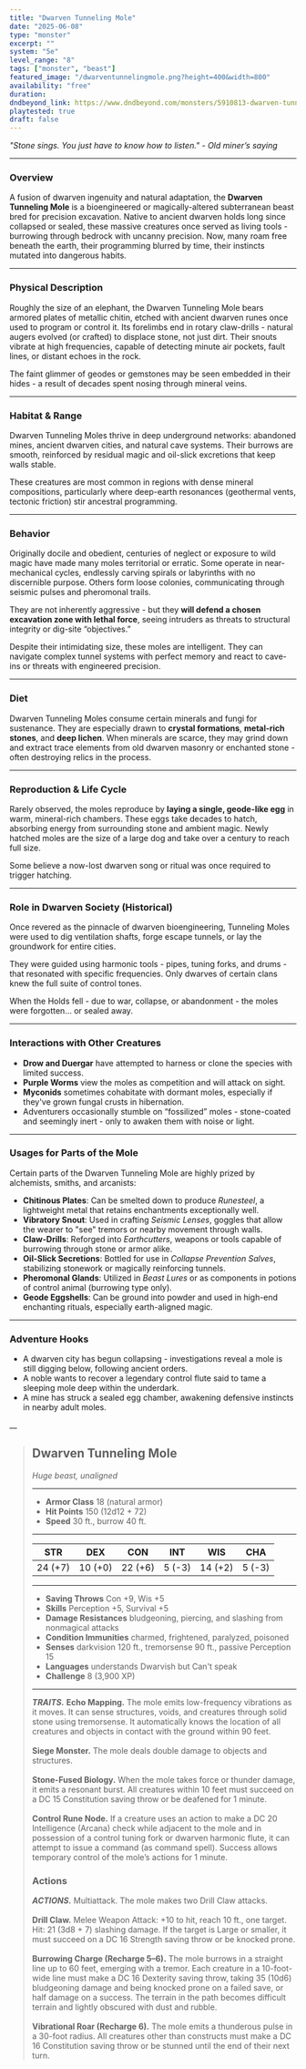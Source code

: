 ```yaml
---
title: "Dwarven Tunneling Mole"
date: "2025-06-08"
type: "monster"
excerpt: ""
system: "5e"
level_range: "8"
tags: ["monster", "beast"]
featured_image: "/dwarventunnelingmole.png?height=400&width=800"
availability: "free"
duration: 
dndbeyond_link: https://www.dndbeyond.com/monsters/5910813-dwarven-tunneling-mole
playtested: true
draft: false
---
```


_"Stone sings. You just have to know how to listen."  -  Old miner’s saying_

---

### Overview

A fusion of dwarven ingenuity and natural adaptation, the **Dwarven Tunneling Mole** is a bioengineered or magically-altered subterranean beast bred for precision excavation. Native to ancient dwarven holds long since collapsed or sealed, these massive creatures once served as living tools - burrowing through bedrock with uncanny precision. Now, many roam free beneath the earth, their programming blurred by time, their instincts mutated into dangerous habits.

---

### Physical Description

Roughly the size of an elephant, the Dwarven Tunneling Mole bears armored plates of metallic chitin, etched with ancient dwarven runes once used to program or control it. Its forelimbs end in rotary claw-drills - natural augers evolved (or crafted) to displace stone, not just dirt. Their snouts vibrate at high frequencies, capable of detecting minute air pockets, fault lines, or distant echoes in the rock.

The faint glimmer of geodes or gemstones may be seen embedded in their hides - a result of decades spent nosing through mineral veins.

---

### Habitat & Range

Dwarven Tunneling Moles thrive in deep underground networks: abandoned mines, ancient dwarven cities, and natural cave systems. Their burrows are smooth, reinforced by residual magic and oil-slick excretions that keep walls stable.

These creatures are most common in regions with dense mineral compositions, particularly where deep-earth resonances (geothermal vents, tectonic friction) stir ancestral programming.

---

### Behavior

Originally docile and obedient, centuries of neglect or exposure to wild magic have made many moles territorial or erratic. Some operate in near-mechanical cycles, endlessly carving spirals or labyrinths with no discernible purpose. Others form loose colonies, communicating through seismic pulses and pheromonal trails.

They are not inherently aggressive - but they **will defend a chosen excavation zone with lethal force**, seeing intruders as threats to structural integrity or dig-site “objectives.”

Despite their intimidating size, these moles are intelligent. They can navigate complex tunnel systems with perfect memory and react to cave-ins or threats with engineered precision.

---

### Diet

Dwarven Tunneling Moles consume certain minerals and fungi for sustenance. They are especially drawn to **crystal formations**, **metal-rich stones**, and **deep lichen**. When minerals are scarce, they may grind down and extract trace elements from old dwarven masonry or enchanted stone - often destroying relics in the process.

---

### Reproduction & Life Cycle

Rarely observed, the moles reproduce by **laying a single, geode-like egg** in warm, mineral-rich chambers. These eggs take decades to hatch, absorbing energy from surrounding stone and ambient magic. Newly hatched moles are the size of a large dog and take over a century to reach full size.

Some believe a now-lost dwarven song or ritual was once required to trigger hatching.

---

### Role in Dwarven Society (Historical)

Once revered as the pinnacle of dwarven bioengineering, Tunneling Moles were used to dig ventilation shafts, forge escape tunnels, or lay the groundwork for entire cities.

They were guided using harmonic tools - pipes, tuning forks, and drums - that resonated with specific frequencies. Only dwarves of certain clans knew the full suite of control tones.

When the Holds fell - due to war, collapse, or abandonment - the moles were forgotten… or sealed away.

---

### Interactions with Other Creatures

- **Drow and Duergar** have attempted to harness or clone the species with limited success.
- **Purple Worms** view the moles as competition and will attack on sight.
- **Myconids** sometimes cohabitate with dormant moles, especially if they've grown fungal crusts in hibernation.
- Adventurers occasionally stumble on “fossilized” moles - stone-coated and seemingly inert - only to awaken them with noise or light.
    

---

### Usages for Parts of the Mole

Certain parts of the Dwarven Tunneling Mole are highly prized by alchemists, smiths, and arcanists:

- **Chitinous Plates**: Can be smelted down to produce _Runesteel_, a lightweight metal that retains enchantments exceptionally well.
- **Vibratory Snout**: Used in crafting _Seismic Lenses_, goggles that allow the wearer to "see" tremors or nearby movement through walls.
- **Claw-Drills**: Reforged into _Earthcutters_, weapons or tools capable of burrowing through stone or armor alike.
- **Oil-Slick Secretions**: Bottled for use in _Collapse Prevention Salves_, stabilizing stonework or magically reinforcing tunnels.
- **Pheromonal Glands**: Utilized in _Beast Lures_ or as components in potions of control animal (burrowing type only).
- **Geode Eggshells**: Can be ground into powder and used in high-end enchanting rituals, especially earth-aligned magic.
    

---

### Adventure Hooks

- A dwarven city has begun collapsing - investigations reveal a mole is still digging below, following ancient orders.
- A noble wants to recover a legendary control flute said to tame a sleeping mole deep within the underdark.
- A mine has struck a sealed egg chamber, awakening defensive instincts in nearby adult moles.

__
> ## Dwarven Tunneling Mole
> *Huge beast, unaligned*
> ___
> - **Armor Class** 18 (natural armor)
> - **Hit Points** 150 (12d12 + 72)
> - **Speed** 30 ft., burrow 40 ft.
> ___
> |STR|DEX|CON|INT|WIS|CHA|
> |:---:|:---:|:---:|:---:|:---:|:---:|
> |24 (+7)|10 (+0)|22 (+6)|5 (-3)|14 (+2)|5 (-3)|
> ___
> - **Saving Throws** Con +9, Wis +5
> - **Skills** Perception +5, Survival +5
> - **Damage Resistances** bludgeoning, piercing, and slashing from nonmagical attacks
> - **Condition Immunities** charmed, frightened, paralyzed, poisoned
> - **Senses** darkvision 120 ft., tremorsense 90 ft., passive Perception 15
> - **Languages** understands Dwarvish but Can't speak
> - **Challenge** 8 (3,900 XP)
> ___
> ***TRAITS.*** 
**Echo Mapping.** The mole emits low-frequency vibrations as it moves. It can sense structures, voids, and creatures through solid stone using tremorsense. It automatically knows the location of all creatures and objects in contact with the ground within 90 feet.<br>
> <br>
**Siege Monster.** The mole deals double damage to objects and structures.<br>
> <br>
**Stone-Fused Biology.** When the mole takes force or thunder damage, it emits a resonant burst. All creatures within 10 feet must succeed on a DC 15 Constitution saving throw or be deafened for 1 minute.<br>
> <br>
**Control Rune Node.** If a creature uses an action to make a DC 20 Intelligence (Arcana) check while adjacent to the mole and in possession of a control tuning fork or dwarven harmonic flute, it can attempt to issue a command (as command spell). Success allows temporary control of the mole’s actions for 1 minute.
> ### Actions
> ***ACTIONS.*** Multiattack. The mole makes two Drill Claw attacks.<br>
> <br>
**Drill Claw.** Melee Weapon Attack: +10 to hit, reach 10 ft., one target. Hit: 21 (3d8 + 7) slashing damage. If the target is Large or smaller, it must succeed on a DC 16 Strength saving throw or be knocked prone.<br>
> <br>
**Burrowing Charge (Recharge 5–6).** The mole burrows in a straight line up to 60 feet, emerging with a tremor. Each creature in a 10-foot-wide line must make a DC 16 Dexterity saving throw, taking 35 (10d6) bludgeoning damage and being knocked prone on a failed save, or half damage on a success. The terrain in the path becomes difficult terrain and lightly obscured with dust and rubble.<br>
> <br>
**Vibrational Roar (Recharge 6).** The mole emits a thunderous pulse in a 30-foot radius. All creatures other than constructs must make a DC 16 Constitution saving throw or be stunned until the end of their next turn.